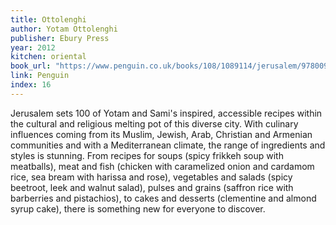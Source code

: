 ```yaml
---
title: Ottolenghi
author: Yotam Ottolenghi
publisher: Ebury Press
year: 2012
kitchen: oriental
book_url: "https://www.penguin.co.uk/books/108/1089114/jerusalem/9780091943745.html"
link: Penguin
index: 16
---
```


Jerusalem sets 100 of Yotam and Sami's inspired, accessible recipes within the cultural and religious melting pot of this diverse city. With culinary influences coming from its Muslim, Jewish, Arab, Christian and Armenian communities and with a Mediterranean climate, the range of ingredients and styles is stunning. From recipes for soups (spicy frikkeh soup with meatballs), meat and fish (chicken with caramelized onion and cardamom rice, sea bream with harissa and rose), vegetables and salads (spicy beetroot, leek and walnut salad), pulses and grains (saffron rice with barberries and pistachios), to cakes and desserts (clementine and almond syrup cake), there is something new for everyone to discover.